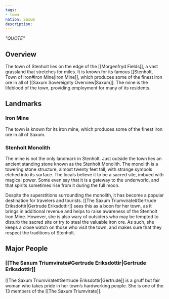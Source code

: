 ```yaml
---
tags:
- town
nation: Saxum
description:
---
```

*"QUOTE"*
## Overview
The town of Stenholt lies on the edge of the [[Morgenfryd Fields]], a vast grassland that stretches for miles. It is known for its famous [[Stenholt, Town of Iron#Iron Mine|Iron Mine]], which produces some of the finest iron ore in all of [[Saxum Sovereignty Overview|Saxum]]. The mine is the lifeblood of the town, providing employment for many of its residents.
## Landmarks
### Iron Mine
The town is known for its iron mine, which produces some of the finest iron ore in all of Saxum.
### Stenholt Monolith
The mine is not the only landmark in Stenholt. Just outside the town lies an ancient standing stone known as the Stenholt Monolith. The monolith is a towering stone structure, almost twenty feet tall, with strange symbols etched into its surface. The locals believe it to be a sacred site, imbued with magical power. Some even say that it is a gateway to the underworld, and that spirits sometimes rise from it during the full moon.

Despite the superstitions surrounding the monolith, it has become a popular destination for travelers and tourists. [[The Saxum Triumvirate#Gertrude Eriksdottir|Gertrude Eriksdottir]] sees this as a boon for her town, as it brings in additional revenue and helps to raise awareness of the Stenholt Iron Mine. However, she is also wary of outsiders who may be tempted to disturb the sacred site or try to steal the valuable iron ore. As such, she keeps a close watch on those who visit the town, and makes sure that they respect the traditions of Stenholt.
## Major People
### [[The Saxum Triumvirate#Gertrude Eriksdottir|Gertrude Eriksdottir]]
[[The Saxum Triumvirate#Gertrude Eriksdottir|Gertrude]] is a gruff but fair woman who takes pride in her town’s hardworking people. She is one of the 13 members of the [[The Saxum Triumvirate]].